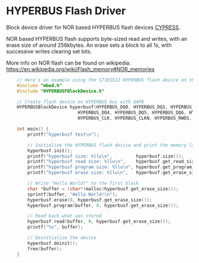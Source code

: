 # HYPERBUS Flash Driver

Block device driver for NOR based HYPERBUS flash devices [CYPRESS](http://www.cypress.com/products/hyperbus-memory).

NOR based HYPERBUS flash supports byte-sized read and writes, with an erase size of around 256kbytes. An erase sets a block to all 1s, with successive writes clearing set bits.

More info on NOR flash can be found on wikipedia:
https://en.wikipedia.org/wiki/Flash_memory#NOR_memories

``` cpp
    // Here's an example using the S71KS512 HYPERBUS flash device on the GAP8
    #include "mbed.h"
    #include "HYPERBUSFBlockDevice.h"

    // Create flash device on HYPERBUS bus with GAP8
    HYPERBUSBlockDevice hyperbusf(HYPERBUS_DQ0, HYPERBUS_DQ1, HYPERBUS_DQ2, HYPERBUS_DQ3,
                           HYPERBUS_DQ4, HYPERBUS_DQ5, HYPERBUS_DQ6, HYPERBUS_DQ7,
                           HYPERBUS_CLK, HYPERBUS_CLKN, HYPERBUS_RWDS, HYPERBUS_CSN0, HYPERBUS_CSN1);

    int main() {
        printf("hyperbusf test\n");

        // Initialize the HYPERBUS flash device and print the memory layout
        hyperbusf.init();
        printf("hyperbusf size: %llu\n",         hyperbusf.size());
        printf("hyperbusf read size: %llu\n",    hyperbusf.get_read_size());
        printf("hyperbusf program size: %llu\n", hyperbusf.get_program_size());
        printf("hyperbusf erase size: %llu\n",   hyperbusf.get_erase_size());

        // Write "Hello World!" to the first block
        char *buffer = (char*)malloc(hyperbusf.get_erase_size());
        sprintf(buffer, "Hello World!\n");
        hyperbusf.erase(0, hyperbusf.get_erase_size());
        hyperbusf.program(buffer, 0, hyperbusf.get_erase_size());

        // Read back what was stored
        hyperbusf.read(buffer, 0, hyperbusf.get_erase_size());
        printf("%s", buffer);

        // Deinitialize the device
        hyperbusf.deinit();
        free(buffer);
    }
```

